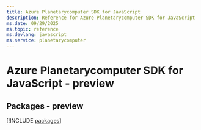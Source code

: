 ```yaml
---
title: Azure Planetarycomputer SDK for JavaScript
description: Reference for Azure Planetarycomputer SDK for JavaScript
ms.date: 09/29/2025
ms.topic: reference
ms.devlang: javascript
ms.service: planetarycomputer
---
```

# Azure Planetarycomputer SDK for JavaScript - preview
## Packages - preview
[!INCLUDE [packages](planetarycomputer-index.md)]